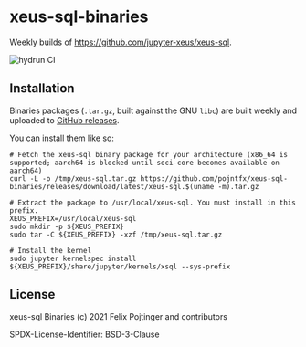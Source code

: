 # xeus-sql-binaries

Weekly builds of https://github.com/jupyter-xeus/xeus-sql.

![hydrun CI](https://github.com/pojntfx/xeus-sql-binaries/workflows/hydrun%20CI/badge.svg)

## Installation

Binaries packages (`.tar.gz`, built against the GNU `libc`) are built weekly and uploaded to [GitHub releases](https://github.com/pojntfx/xeus-sql-binaries/releases).

You can install them like so:

```shell
# Fetch the xeus-sql binary package for your architecture (x86_64 is supported; aarch64 is blocked until soci-core becomes available on aarch64)
curl -L -o /tmp/xeus-sql.tar.gz https://github.com/pojntfx/xeus-sql-binaries/releases/download/latest/xeus-sql.$(uname -m).tar.gz

# Extract the package to /usr/local/xeus-sql. You must install in this prefix.
XEUS_PREFIX=/usr/local/xeus-sql
sudo mkdir -p ${XEUS_PREFIX}
sudo tar -C ${XEUS_PREFIX} -xzf /tmp/xeus-sql.tar.gz

# Install the kernel
sudo jupyter kernelspec install ${XEUS_PREFIX}/share/jupyter/kernels/xsql --sys-prefix
```

## License

xeus-sql Binaries (c) 2021 Felix Pojtinger and contributors

SPDX-License-Identifier: BSD-3-Clause
